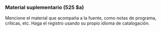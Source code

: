 ### Material suplementario (525 $a)

Mencione el material que acompaña a la fuente, como notas de programa, críticas, etc. Haga el registro usando su propio idioma de catalogación.
